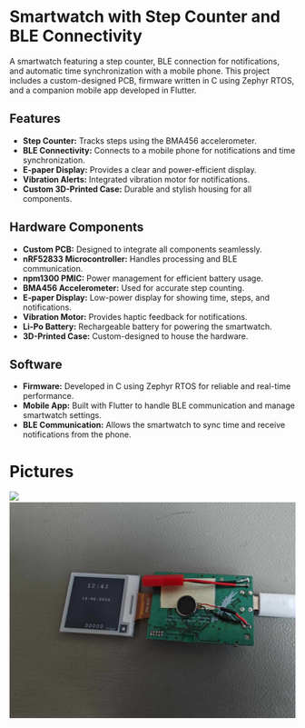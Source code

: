 # Smartwatch with Step Counter and BLE Connectivity

A smartwatch featuring a step counter, BLE connection for notifications, and automatic time synchronization with a mobile phone. This project includes a custom-designed PCB, firmware written in C using Zephyr RTOS, and a companion mobile app developed in Flutter.

## Features
- **Step Counter:** Tracks steps using the BMA456 accelerometer.
- **BLE Connectivity:** Connects to a mobile phone for notifications and time synchronization.
- **E-paper Display:** Provides a clear and power-efficient display.
- **Vibration Alerts:** Integrated vibration motor for notifications.
- **Custom 3D-Printed Case:** Durable and stylish housing for all components.

## Hardware Components
- **Custom PCB:** Designed to integrate all components seamlessly.
- **nRF52833 Microcontroller:** Handles processing and BLE communication.
- **npm1300 PMIC:** Power management for efficient battery usage.
- **BMA456 Accelerometer:** Used for accurate step counting.
- **E-paper Display:** Low-power display for showing time, steps, and notifications.
- **Vibration Motor:** Provides haptic feedback for notifications.
- **Li-Po Battery:** Rechargeable battery for powering the smartwatch.
- **3D-Printed Case:** Custom-designed to house the hardware.

## Software
- **Firmware:** Developed in C using Zephyr RTOS for reliable and real-time performance.
- **Mobile App:** Built with Flutter to handle BLE communication and manage smartwatch settings.
- **BLE Communication:** Allows the smartwatch to sync time and receive notifications from the phone.

# Pictures

![](img/on_wrist.png)
![](img/no_case.jpg)

